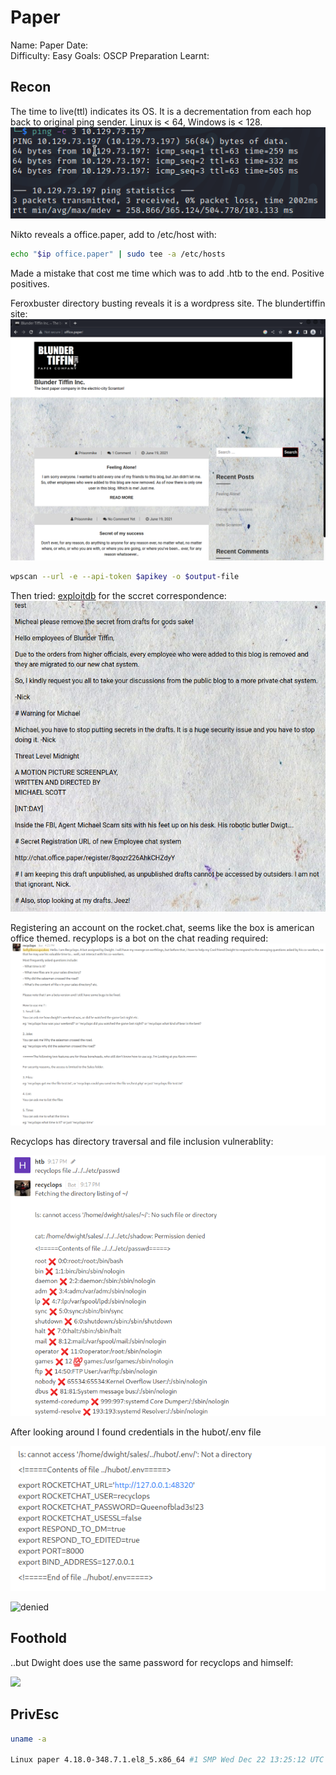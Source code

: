 # Paper
Name: Paper
Date:  
Difficulty:  Easy
Goals:  OSCP Preparation
Learnt:

## Recon

The time to live(ttl) indicates its OS. It is a decrementation from each hop back to original ping sender. Linux is < 64, Windows is < 128.
![ping](HackTheBox/Retired-Machines/Paper/Screenshots/ping.png)

Nikto reveals a office.paper, add to /etc/host with:
```bash
echo "$ip office.paper" | sudo tee -a /etc/hosts
```
Made a mistake that cost me time which was to add .htb to the end. Positive positives. 

Feroxbuster directory busting reveals it is a wordpress site. The blundertiffin site:
![blundertiffin](Screenshots/blundertiffin.png)

```bash
wpscan --url -e --api-token $apikey -o $output-file
```

Then tried: [exploitdb](https://www.exploit-db.com/exploits/47690) for the sccret correspondence:
![secret](Screenshots/secret-wp.png)

Registering an account on the rocket.chat, seems like the box is american office themed. recyplops is a bot on the chat reading required: ![recyclops](Screenshots/recyclops.png)

Recyclops has directory traversal and file inclusion vulnerablity:

![one](Screenshots/recyclops-exp0.png)

After looking around I found credentials in the hubot/.env file

![creds](Screenshots/hubot-env.png)

![denied](denied-by-dwight.png)

## Foothold

..but Dwight does use the same password for recyclops and himself:

![](same-password.png)

## PrivEsc
```bash
uname -a

Linux paper 4.18.0-348.7.1.el8_5.x86_64 #1 SMP Wed Dec 22 13:25:12 UTC 2021 x86_64 x86_64 x86_64 GNU/Linux


```


      

